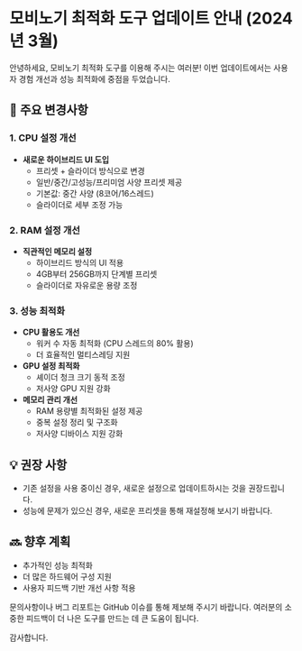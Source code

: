 # 모비노기 최적화 도구 업데이트 안내 (2024년 3월)

안녕하세요, 모비노기 최적화 도구를 이용해 주시는 여러분!
이번 업데이트에서는 사용자 경험 개선과 성능 최적화에 중점을 두었습니다.

## 🔄 주요 변경사항

### 1. CPU 설정 개선
- **새로운 하이브리드 UI 도입**
  - 프리셋 + 슬라이더 방식으로 변경
  - 일반/중간/고성능/프리미엄 사양 프리셋 제공
  - 기본값: 중간 사양 (8코어/16스레드)
  - 슬라이더로 세부 조정 가능

### 2. RAM 설정 개선
- **직관적인 메모리 설정**
  - 하이브리드 방식의 UI 적용
  - 4GB부터 256GB까지 단계별 프리셋
  - 슬라이더로 자유로운 용량 조정

### 3. 성능 최적화
- **CPU 활용도 개선**
  - 워커 수 자동 최적화 (CPU 스레드의 80% 활용)
  - 더 효율적인 멀티스레딩 지원
- **GPU 설정 최적화**
  - 셰이더 청크 크기 동적 조정
  - 저사양 GPU 지원 강화
- **메모리 관리 개선**
  - RAM 용량별 최적화된 설정 제공
  - 중복 설정 정리 및 구조화
  - 저사양 디바이스 지원 강화

## 💡 권장 사항
- 기존 설정을 사용 중이신 경우, 새로운 설정으로 업데이트하시는 것을 권장드립니다.
- 성능에 문제가 있으신 경우, 새로운 프리셋을 통해 재설정해 보시기 바랍니다.

## 🔜 향후 계획
- 추가적인 성능 최적화
- 더 많은 하드웨어 구성 지원
- 사용자 피드백 기반 개선 사항 적용

문의사항이나 버그 리포트는 GitHub 이슈를 통해 제보해 주시기 바랍니다.
여러분의 소중한 피드백이 더 나은 도구를 만드는 데 큰 도움이 됩니다.

감사합니다. 